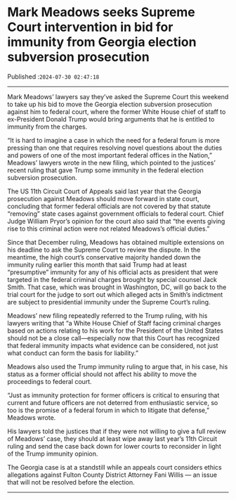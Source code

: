 # Mark Meadows seeks Supreme Court intervention in bid for immunity from Georgia election subversion prosecution

Published :`2024-07-30 02:47:18`

---

Mark Meadows’ lawyers say they’ve asked the Supreme Court this weekend to take up his bid to move the Georgia election subversion prosecution against him to federal court, where the former White House chief of staff to ex-President Donald Trump would bring arguments that he is entitled to immunity from the charges.

“It is hard to imagine a case in which the need for a federal forum is more pressing than one that requires resolving novel questions about the duties and powers of one of the most important federal offices in the Nation,” Meadows’ lawyers wrote in the new filing, which pointed to the justices’ recent ruling that gave Trump some immunity in the federal election subversion prosecution.

The US 11th Circuit Court of Appeals said last year that the Georgia prosecution against Meadows should move forward in state court, concluding that former federal officials are not covered by that statute “removing” state cases against government officials to federal court. Chief Judge William Pryor’s opinion for the court also said that “the events giving rise to this criminal action were not related Meadows’s official duties.”

Since that December ruling, Meadows has obtained multiple extensions on his deadline to ask the Supreme Court to review the dispute. In the meantime, the high court’s conservative majority handed down the immunity ruling earlier this month that said Trump had at least “presumptive” immunity for any of his official acts as president that were targeted in the federal criminal charges brought by special counsel Jack Smith. That case, which was brought in Washington, DC, will go back to the trial court for the judge to sort out which alleged acts in Smith’s indictment are subject to presidential immunity under the Supreme Court’s ruling.

Meadows’ new filing repeatedly referred to the Trump ruling, with his lawyers writing that “a White House Chief of Staff facing criminal charges based on actions relating to his work for the President of the United States should not be a close call—especially now that this Court has recognized that federal immunity impacts what evidence can be considered, not just what conduct can form the basis for liability.”

Meadows also used the Trump immunity ruling to argue that, in his case, his status as a former official should not affect his ability to move the proceedings to federal court.

“Just as immunity protection for former officers is critical to ensuring that current and future officers are not deterred from enthusiastic service, so too is the promise of a federal forum in which to litigate that defense,” Meadows wrote.

His lawyers told the justices that if they were not willing to give a full review of Meadows’ case, they should at least wipe away last year’s 11th Circuit ruling and send the case back down for lower courts to reconsider in light of the Trump immunity opinion.

The Georgia case is at a standstill while an appeals court considers ethics allegations against Fulton County District Attorney Fani Willis — an issue that will not be resolved before the election.

---

